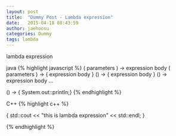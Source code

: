 ```yaml
---
layout: post
title:  "Dummy Post - Lambda expression"
date:   2015-04-18 08:43:59
author: jaehoosu
categories: Dummy
tags: lambda
---
```


lambda expression

java
{% highlight javascript %}
( parameters ) -> expression body
( parameters ) -> { expression body }
() -> { expression body }
() -> expression body
...

  () -> { System.out::println;}
{% endhighlight %}

  
C++
{% highlight c++ %}

 [](){ std::cout << "this is lambda expression" << std::endl; }
 
{% endhighlight %}
